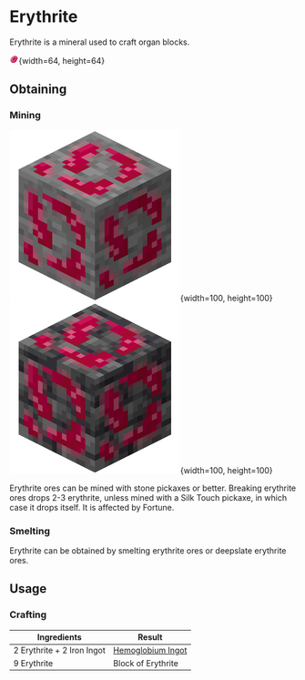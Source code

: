 # Erythrite

Erythrite is a mineral used to craft organ blocks.

![Erythrite](./erythrite.png){width=64, height=64}

## Obtaining

### Mining

![Erythrite Ore](./erythrite_ore.png){width=100, height=100} ![Deepslate Erythrite Ore](./deepslate_erythrite_ore.png){width=100, height=100}

Erythrite ores can be mined with stone pickaxes or better. Breaking erythrite ores drops 2-3 erythrite, unless mined with a Silk Touch pickaxe, in which case it drops itself. It is affected by Fortune.

### Smelting

Erythrite can be obtained by smelting erythrite ores or deepslate erythrite ores.

## Usage

### Crafting

| Ingredients                | Result                                                |
| -------------------------- | ----------------------------------------------------- |
| 2 Erythrite + 2 Iron Ingot | [Hemoglobium Ingot](../misc-items/#hemoglobium-ingot) |
| 9 Erythrite                | Block of Erythrite                                    |
